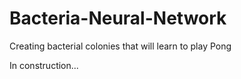 # Bacteria-Neural-Network
Creating bacterial colonies that will learn to play Pong

In construction...
